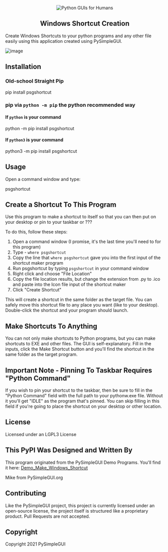 
<p align="center">
  <img src="https://raw.githubusercontent.com/PySimpleGUI/PySimpleGUI/master/images/for_readme/Logo%20with%20text%20for%20GitHub%20Top.png" alt="Python GUIs for Humans">
  <h2 align="center">Windows Shortcut Creation</h2>
</p>

Create Windows Shortcuts to your python programs and any other file easily using this application created using PySimpleGUI.


![image](https://user-images.githubusercontent.com/46163555/137822565-f461a4b8-0cee-47bc-964b-f171abb53147.png)



## Installation

### Old-school Straight Pip

pip install psgshortcut

### pip via `python -m pip` the python recommended way

#### If `python` is your command

python -m pip install psgshortcut

#### If `python3` is your command

python3 -m pip install psgshortcut

## Usage

Open a command window and type:   

psgshortcut   


## Create a Shortcut To This Program


Use this program to make a shortcut to itself so that you can then put on your desktop or pin to your taskbar or ???


To do this, follow these steps:

1. Open a command window (I promise, it's the last time you'll need to for this program)
2. Type - `where psgshortcut`
3. Copy the line that `where psgshortcut` gave you into the first input of the shortcut maker program
4. Run psgshortcut by typing `psgshortcut` in your command window
5. Right click and choose "File Location"
6. Copy the file location results, but change the extension from .py to .ico and paste into the Icon file input of the shortcut maker
7. Click "Create Shortcut"

This will create a shortcut in the same folder as the target file.  You can safely move this shortcut file to any place you want (like to your desktop).  Double-click the shortcut and your program should launch.

## Make Shortcuts To Anything

You can not only make shortcuts to Python programs, but you can make shortcuts to EXE and other files.  The GUI is self-explanatory.  Fill in the inputs, click the Make Shortcut button and you'll find the shortcut in the same folder as the target program.

## Important Note - Pinning To Taskbar Requires "Python Command"

If you wish to pin your shortcut to the taskbar, then be sure to fill in the "Python Command" field with the full path to your pythonw.exe file.  Without it you'll get "IDLE" as the program that's pinned.  You can skip filling in this field if you're going to place the shortcut on your desktop or other location.

## License

Licensed under an LGPL3 License

## This PyPI Was Designed and Written By

This program originated from the PySimpleGUI Demo Programs.  You'll find it here: 
[Demo_Make_Windows_Shortcut](https://github.com/PySimpleGUI/PySimpleGUI/blob/master/DemoPrograms/Demo_Make_Windows_Shortcut.pyw)

Mike from PySimpleGUI.org 

## Contributing

Like the PySimpleGUI project, this project is currently licensed under an open-source license, the project itself is structured like a proprietary product. Pull Requests are not accepted.

## Copyright

Copyright 2021 PySimpleGUI
